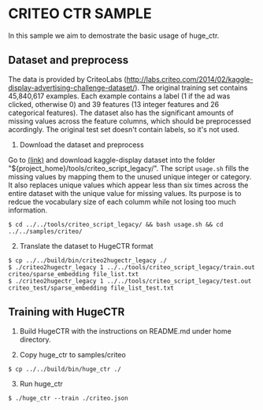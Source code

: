 # CRITEO CTR SAMPLE #
In this sample we aim to demostrate the basic usage of huge_ctr.

## Dataset and preprocess ##
The data is provided by CriteoLabs (http://labs.criteo.com/2014/02/kaggle-display-advertising-challenge-dataset/).
The original training set contains 45,840,617 examples.
Each example contains a label (1 if the ad was clicked, otherwise 0) and 39 features (13 integer features and 26 categorical features).
The dataset also has the significant amounts of missing values across the feature columns, which should be preprocessed acordingly.
The original test set doesn't contain labels, so it's not used.

1. Download the dataset and preprocess

Go to [(link)](http://labs.criteo.com/2014/02/kaggle-display-advertising-challenge-dataset/)
and download kaggle-display dataset into the folder "${project_home}/tools/criteo_script_legacy/".
The script `usage.sh` fills the missing values by mapping them to the unused unique integer or category.
It also replaces unique values which appear less than six times across the entire dataset with the unique value for missing values.
Its purpose is to redcue the vocabulary size of each columm while not losing too much information.

```shell
$ cd ../../tools/criteo_script_legacy/ && bash usage.sh && cd ../../samples/criteo/
```

2. Translate the dataset to HugeCTR format
```shell
$ cp ../../build/bin/criteo2hugectr_legacy ./
$ ./criteo2hugectr_legacy 1 ../../tools/criteo_script_legacy/train.out criteo/sparse_embedding file_list.txt
$ ./criteo2hugectr_legacy 1 ../../tools/criteo_script_legacy/test.out criteo_test/sparse_embedding file_list_test.txt
```

## Training with HugeCTR ##

1. Build HugeCTR with the instructions on README.md under home directory.

2. Copy huge_ctr to samples/criteo
```shell
$ cp ../../build/bin/huge_ctr ./
```

3. Run huge_ctr
```shell
$ ./huge_ctr --train ./criteo.json
```
